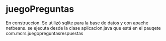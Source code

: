 # juegoPreguntas
En construccion.
Se utilizó sqlite para la base de datos y con apache netbeans.
se ejecuta desde la clase aplicacion.java que está en el pauqete com.mcrs.juegopreguntasrespuestas
